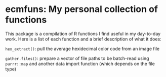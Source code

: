 
<!-- README.md is generated from README.Rmd. Please edit that file -->

# ecmfuns: My personal collection of functions

<!-- badges: start -->
<!-- badges: end -->

This package is a compilation of R functions I find useful in my
day-to-day work. Here is a list of each function and a brief description
of what it does:

`hex_extract()`: pull the average hexidecimal color code from an image
file

`gather.files()`: prepare a vector of file paths to be batch-read using `purrr::map` and another data import function (which depends on the file type)
